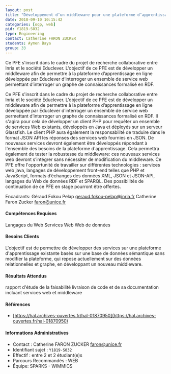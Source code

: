 ```yaml
---
layout: post
title: "Développement d’un middleware pour une plateforme d’apprentissage en ligne"
date: 2018-09-10 10:15:42
categories: [oqp, web]
pid: Y1819-S032
type: Engineering
contact: Catherine FARON ZUCKER
students: Aymen Baya
group: 33
---
```

       
Ce PFE s'inscrit dans le cadre du projet de recherche collaborative entre Inria et le société Educlever. L’objectif de ce PFE est de développer un middleware afin de permettre à la plateforme d’apprentissage en ligne développée par Educlever d’interroger un ensemble de service web permettant d’interroger un graphe de connaissances formalisé en RDF. 

Ce PFE s'inscrit dans le cadre du projet de recherche collaborative entre Inria et le société Educlever. L’objectif de ce PFE est de développer un middleware afin de permettre à la plateforme d’apprentissage en ligne développée par Educlever d’interroger un ensemble de service web permettant d’interroger un graphe de connaissances formalisé en RDF. 
Il s'agira pour cela de développer un client PHP pour requêter un ensemble de services Web existants, développés en Java et déployés sur un serveur Glassfish. Le client PHP aura également la responsabilité de traduire dans le format JSON API les réponses des services web fournies en JSON. 
De nouveaux services devront également être développés répondant à l'ensemble des besoins de la plateforme d'apprentissage. Cela permettra également de tester la robustesse du middleware: ces nouveaux services web devront s’intégrer sans nécessiter de modification du middleware. 
Ce PFE offre l'opportunité de travailler sur différentes technologies : services web java, langages de développement front-end telles que PHP et JavaScript, formats d’échanges des données XML, JSON et JSON-API, langages du Web de données RDF et SPARQL.
Des possibilités de continuation de ce PFE en stage pourront être offertes.

Encadrants:
Géraud Fokou Pelap geraud.fokou-pelap@inria.fr
Catherine Faron Zucker faron@unice.fr

#### Compétences Requises
Langages du Web
Services Web
Web de données



     

#### Besoins Clients
L'objectif est de permettre de développer des services sur une plateforme d'apprentissage existante basés sur une base de données sémantique sans modifier la plateforme, qui repose actuellement sur des données relationnelles et graphe, en développant un nouveau middleware.

#### Résultats Attendus
rapport d'étude de la faisabilité
livraison de code et de sa documentation incluant services web
et middleware

#### Références

  * [https://hal.archives-ouvertes.fr/hal-01870950](https://hal.archives-ouvertes.fr/hal-01870950)

#### Informations Administratives
  * Contact : Catherine FARON ZUCKER <faron@unice.fr>
  * Identifiant sujet : `Y1819-S032`
  * Effectif : entre 2 et 2 étudiant(e)s
  * Parcours Recommandés : WEB
  * Équipe: SPARKS - WIMMICS

     
